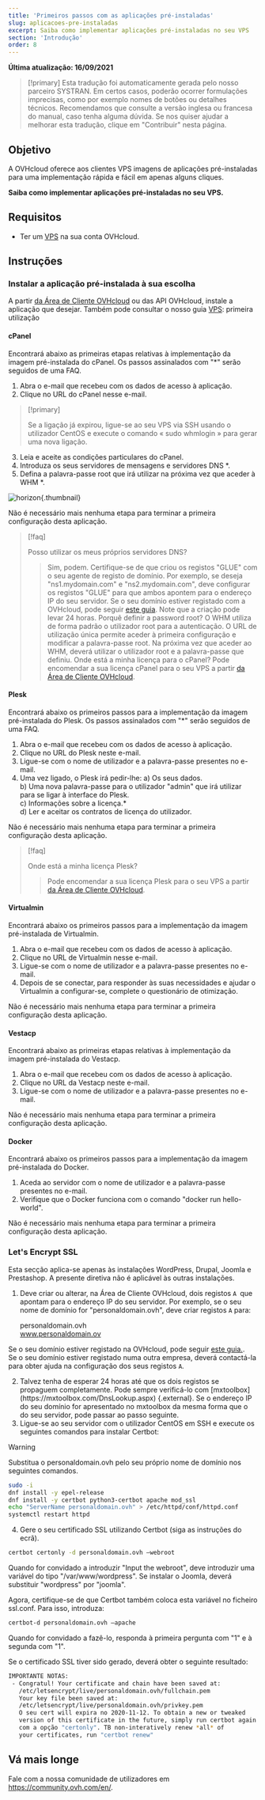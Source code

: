 ```yaml
---
title: 'Primeiros passos com as aplicações pré-instaladas'
slug: aplicacoes-pre-instaladas
excerpt: Saiba como implementar aplicações pré-instaladas no seu VPS
section: 'Introdução'
order: 8
---
```


**Última atualização: 16/09/2021**

> [!primary]
> Esta tradução foi automaticamente gerada pelo nosso parceiro SYSTRAN. Em certos casos, poderão ocorrer formulações imprecisas, como por exemplo nomes de botões ou detalhes técnicos. Recomendamos que consulte a versão inglesa ou francesa do manual, caso tenha alguma dúvida. Se nos quiser ajudar a melhorar esta tradução, clique em "Contribuir" nesta página.
>

## Objetivo

A OVHcloud oferece aos clientes VPS imagens de aplicações pré-instaladas para uma implementação rápida e fácil em apenas alguns cliques.

**Saiba como implementar aplicações pré-instaladas no seu VPS.**

## Requisitos

- Ter um [VPS](https://www.ovhcloud.com/pt/vps/) na sua conta OVHcloud.

## Instruções

### Instalar a aplicação pré-instalada à sua escolha

A partir [da Área de Cliente OVHcloud](https://www.ovh.com/auth/?action=gotomanager&from=https://www.ovh.pt/&ovhSubsidiary=pt) ou das API OVHcloud, instale a aplicação que desejar. Também pode consultar o nosso guia [VPS](../instalar-gerir-vps/): primeira utilização

#### cPanel

Encontrará abaixo as primeiras etapas relativas à implementação da imagem pré-instalada do cPanel. Os passos assinalados com "\*" serão seguidos de uma FAQ.

1. Abra o e-mail que recebeu com os dados de acesso à aplicação.
2. Clique no URL do cPanel nesse e-mail.

> [!primary]
>
> Se a ligação já expirou, ligue-se ao seu VPS via SSH usando o utilizador CentOS e execute o comando « sudo whmlogin » para gerar uma nova ligação.
>

<ol start="3">
  <li>Leia e aceite as condições particulares do cPanel.</li>
  <li>Introduza os seus servidores de mensagens e servidores DNS *.</li>
  <li>Defina a palavra-passe root que irá utilizar na próxima vez que aceder à WHM *.</li>
</ol>

![horizon](images/change_root.png){.thumbnail}

Não é necessário mais nenhuma etapa para terminar a primeira configuração desta aplicação.

> [!faq]
>
> Posso utilizar os meus próprios servidores DNS?
>> Sim, podem. Certifique-se de que criou os registos "GLUE" com o seu agente de registo de domínio. Por exemplo, se deseja "ns1.mydomain.com" e "ns2.mydomain.com", deve configurar os registos "GLUE" para que ambos apontem para o endereço IP do seu servidor. Se o seu domínio estiver registado com a OVHcloud, pode seguir [este guia](../../domains/glue_registry/#1-adicionar-os-registos-glue). Note que a criação pode levar 24 horas.
> Porquê definir a password root?
>> O WHM utiliza de forma padrão o utilizador root para a autenticação. O URL de utilização única permite aceder à primeira configuração e modificar a palavra-passe root. Na próxima vez que aceder ao WHM, deverá utilizar o utilizador root e a palavra-passe que definiu.
> Onde está a minha licença para o cPanel?
>> Pode encomendar a sua licença cPanel para o seu VPS a partir [da Área de Cliente OVHcloud](https://www.ovh.com/manager/dedicated/#/configuration/license/order).

#### Plesk

Encontrará abaixo os primeiros passos para a implementação da imagem pré-instalada do Plesk. Os passos assinalados com "\*" serão seguidos de uma FAQ.

1. Abra o e-mail que recebeu com os dados de acesso à aplicação.
2. Clique no URL do Plesk neste e-mail.
3. Ligue-se com o nome de utilizador e a palavra-passe presentes no e-mail.
4. Uma vez ligado, o Plesk irá pedir-lhe:
    a) Os seus dados.  
    b) Uma nova palavra-passe para o utilizador "admin" que irá utilizar para se ligar à interface do Plesk.  
    c) Informações sobre a licença.*  
    d) Ler e aceitar os contratos de licença do utilizador.  

Não é necessário mais nenhuma etapa para terminar a primeira configuração desta aplicação.

> [!faq]
>
> Onde está a minha licença Plesk?
>> Pode encomendar a sua licença Plesk para o seu VPS a partir [da Área de Cliente OVHcloud](https://www.ovh.com/manager/dedicated/#/configuration/license/order).

#### Virtualmin

Encontrará abaixo os primeiros passos para a implementação da imagem pré-instalada de Virtualmin. 

1. Abra o e-mail que recebeu com os dados de acesso à aplicação.
2. Clique no URL de Virtualmin nesse e-mail.
3. Ligue-se com o nome de utilizador e a palavra-passe presentes no e-mail.
4. Depois de se conectar, para responder às suas necessidades e ajudar o Virtualmin a configurar-se, complete o questionário de otimização.

Não é necessário mais nenhuma etapa para terminar a primeira configuração desta aplicação.

#### Vestacp

Encontrará abaixo as primeiras etapas relativas à implementação da imagem pré-instalada do Vestacp.

1. Abra o e-mail que recebeu com os dados de acesso à aplicação.
2. Clique no URL da Vestacp neste e-mail.
3. Ligue-se com o nome de utilizador e a palavra-passe presentes no e-mail.

Não é necessário mais nenhuma etapa para terminar a primeira configuração desta aplicação.

#### Docker

Encontrará abaixo os primeiros passos para a implementação da imagem pré-instalada do Docker.

1. Aceda ao servidor com o nome de utilizador e a palavra-passe presentes no e-mail.
2. Verifique que o Docker funciona com o comando "docker run hello-world".

Não é necessário mais nenhuma etapa para terminar a primeira configuração desta aplicação.

### Let's Encrypt SSL

Esta secção aplica-se apenas às instalações WordPress, Drupal, Joomla e Prestashop. A presente diretiva não é aplicável às outras instalações.

1. Deve criar ou alterar, na Área de Cliente OVHcloud, dois registos `A `que apontam para o endereço IP do seu servidor. Por exemplo, se o seu nome de domínio for "personaldomain.ovh", deve criar registos `A` para:  

     personaldomain.ovh <br>
     www.personaldomain.ov <br>  

Se o seu domínio estiver registado na OVHcloud, pode seguir [este guia.](../../domains/alojamento_partilhado_como_editar_a_minha_zona_dns/).
<br>Se o seu domínio estiver registado numa outra empresa, deverá contactá-la para obter ajuda na configuração dos seus registos `A`.

<ol start="2">
  <li>Talvez tenha de esperar 24 horas até que os dois registos se propaguem completamente. Pode sempre verificá-lo com [mxtoolbox](https://mxtoolbox.com/DnsLookup.aspx) {.external}. Se o endereço IP do seu domínio for apresentado no mxtoolbox da mesma forma que o do seu servidor, pode passar ao passo seguinte.</li>

  <li>Ligue-se ao seu servidor com o utilizador CentOS em SSH e execute os seguintes comandos para instalar Certbot:</li>
</ol>

> [!warning]
>
> Substitua o personaldomain.ovh pelo seu próprio nome de domínio nos seguintes comandos.
>

```sh
sudo -i
dnf install -y epel-release
dnf install -y certbot python3-certbot apache mod_ssl
echo "ServerName personaldomain.ovh" > /etc/httpd/conf/httpd.conf
systemctl restart httpd
```

<ol start="4">
  <li> Gere o seu certificado SSL utilizando Certbot (siga as instruções do ecrã).</li>
</ol>

```sh
certbot certonly -d personaldomain.ovh —webroot
```

Quando for convidado a introduzir "Input the webroot", deve introduzir uma variável do tipo "/var/www/wordpress". Se instalar o Joomla, deverá substituir "wordpress" por "joomla".

Agora, certifique-se de que Certbot também coloca esta variável no ficheiro ssl.conf. Para isso, introduza:

```sh
certbot-d personaldomain.ovh —apache
```

Quando for convidado a fazê-lo, responda à primeira pergunta com "1" e à segunda com "1".

Se o certificado SSL tiver sido gerado, deverá obter o seguinte resultado:

```sh
IMPORTANTE NOTAS:
 - Congratul! Your certificate and chain have been saved at:
   /etc/letsencrypt/live/personaldomain.ovh/fullchain.pem
   Your key file been saved at:
   /etc/letsencrypt/live/personaldomain.ovh/privkey.pem
   O seu cert will expira no 2020-11-12. To obtain a new or tweaked
   version of this certificate in the future, simply run certbot again
   com a opção "certonly". TB non-interatively renew *all* of
   your certificates, run "certbot renew"
```

## Vá mais longe

Fale com a nossa comunidade de utilizadores em <https://community.ovh.com/en/>.
